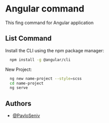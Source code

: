 
# Angular command

This fing command for Angular application


## List Command

Install the CLI using the npm package manager:

```bash
  npm install -g @angular/cli
```

New Project:

```bash
  ng new name-project --style=scss
  cd name-project
  ng serve
```
  
## Authors

- [@PavloSeniv](https://github.com/PavloSeniv)
